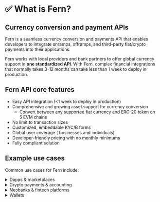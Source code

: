 # ✅ What is Fern?

## Currency conversion and payment APIs

Fern is a seamless currency conversion and payments API that enables developers to integrate onramps, offramps, and third-party fiat/crypto payments into their applications.&#x20;

Fern works with local providers and bank partners to offer global currency support in **one standardized API**. With Fern, complex financial integrations that normally takes 3-12 months can take less than 1 week to deploy in production.

## Fern API core features

* Easy API integration (<1 week to deploy in production)
* Comprehensive and growing asset support for currency conversion
  * Convert between any supported fiat currency and ERC-20 token on 5 EVM chains
* No limit to transaction sizes
* Customized, embeddable KYC/B forms
* Global user coverage ( businesses and individuals)
* Developer-friendly pricing with no monthly minimums
* Fully compliant solution



## Example use cases

Common use cases for Fern include:&#x20;

<details>

<summary>Dapps &#x26; marketplaces</summary>

Offer seamless account funding and withdrawal for powerful onchain UX

</details>

<details>

<summary>Crypto payments &#x26; accounting</summary>

Enable users to offramp or make payments directly from their non-custodial wallet on your platform

</details>

<details>

<summary>Neobanks &#x26; fintech platforms</summary>

Enable global remittances powered by stablecoins

</details>

<details>

<summary>Wallets</summary>

Incorporate native on/offramps to improve UX for users

</details>

